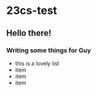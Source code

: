 # 23cs-test

## Hello there!

### Writing some things for Guy

- this is a lovely list
- item
- item
- item
